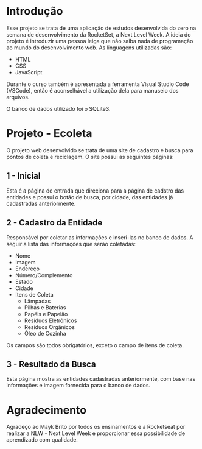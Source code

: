 # Introdução

Esse projeto se trata de uma aplicação de estudos desenvolvida do zero na semana de desenvolvimento da RocketSet, a Next Level Week. A ideia do projeto é introduzir uma pessoa leiga que não saiba nada de programação ao mundo do desenvolvimento web. As linguagens utilizadas são:

- HTML
- CSS
- JavaScript

Durante o curso também é apresentada a ferramenta Visual Studio Code (VSCode), então é aconselhável a utilização dela para manuseio dos arquivos.

O banco de dados utilizado foi o SQLite3.

# Projeto - Ecoleta

O projeto web desenvolvido se trata de uma site de cadastro e busca para pontos de coleta e reciclagem. O site possui as seguintes páginas:

## 1 - Inicial

Esta é a página de entrada que direciona para a página de cadstro das entidades e possuí o botão de busca, por cidade, das entidades já cadastradas anteriormente. 

## 2 - Cadastro da Entidade

Responsável por coletar as informações e inseri-las no banco de dados. A seguir a lista das informações que serão coletadas:

- Nome
- Imagem
- Endereço 
- Número/Complemento
- Estado
- Cidade
- Itens de Coleta
    - Lâmpadas
    - Pilhas e Baterias
    - Papéis e Papelão
    - Resíduos Eletrônicos
    - Resíduos Orgânicos
    - Óleo de Cozinha

Os campos são todos obrigatórios, exceto o campo de itens de coleta.

## 3 - Resultado da Busca

Esta página mostra as entidades cadastradas anteriormente, com base nas informações e imagem fornecida para o banco de dados.

# Agradecimento

Agradeço ao Mayk Brito por todos os ensinamentos e a Rocketseat por realizar a NLW - Next Level Week e proporcionar essa possibilidade de aprendizado com qualidade.
